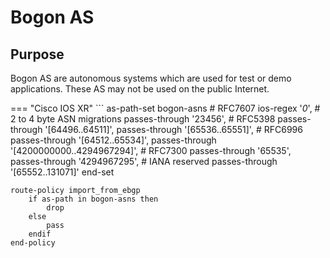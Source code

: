 # Bogon AS

## Purpose
Bogon AS are autonomous systems which are used for test or demo applications. These AS may not be used on the public Internet.

=== "Cisco IOS XR"
    ```
    as-path-set bogon-asns
       # RFC7607
       ios-regex '_0_',
       # 2 to 4 byte ASN migrations
       passes-through '23456',
       # RFC5398
       passes-through '[64496..64511]',
       passes-through '[65536..65551]',
       # RFC6996
       passes-through '[64512..65534]',
       passes-through '[4200000000..4294967294]',
       # RFC7300
       passes-through '65535',
       passes-through '4294967295',
       # IANA reserved
       passes-through '[65552..131071]'
    end-set

    route-policy import_from_ebgp
        if as-path in bogon-asns then
            drop
        else
            pass
        endif
    end-policy

